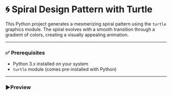 # 🌀 Spiral Design Pattern with Turtle

This Python project generates a mesmerizing spiral pattern using the `turtle` graphics module. The spiral evolves with a smooth transition through a gradient of colors, creating a visually appealing animation.

---

### ✅ Prerequisites

- Python 3.x installed on your system  
- `turtle` module (comes pre-installed with Python)

---

### ▶️Preview
